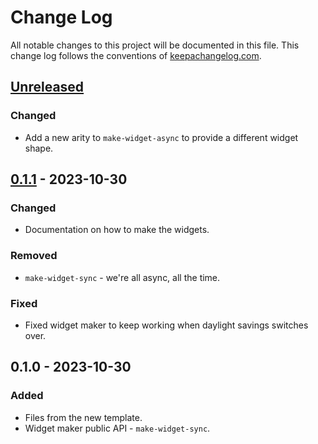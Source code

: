 # Change Log
All notable changes to this project will be documented in this file. This change log follows the conventions of [keepachangelog.com](http://keepachangelog.com/).

## [Unreleased]
### Changed
- Add a new arity to `make-widget-async` to provide a different widget shape.

## [0.1.1] - 2023-10-30
### Changed
- Documentation on how to make the widgets.

### Removed
- `make-widget-sync` - we're all async, all the time.

### Fixed
- Fixed widget maker to keep working when daylight savings switches over.

## 0.1.0 - 2023-10-30
### Added
- Files from the new template.
- Widget maker public API - `make-widget-sync`.

[Unreleased]: https://sourcehost.site/your-name/flyway/compare/0.1.1...HEAD
[0.1.1]: https://sourcehost.site/your-name/flyway/compare/0.1.0...0.1.1

